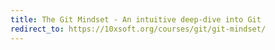 ```yaml
---
title: The Git Mindset - An intuitive deep-dive into Git
redirect_to: https://10xsoft.org/courses/git/git-mindset/
---
```

